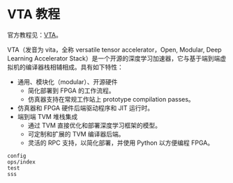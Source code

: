 # VTA 教程

官方教程见：[VTA](https://xinetzone.github.io/tvm/docs/topic/vta/index.html)。

VTA（发音为 vita，全称 versatile tensor accelerator，Open, Modular, Deep Learning Accelerator Stack）是一个开源的深度学习加速器，它与基于端到端虚拟机的编译器栈相辅相成。具有如下特性：

- 通用、模块化（modular）、开源硬件
    - 简化部署到 FPGA 的工作流程。
    - 仿真器支持在常规工作站上 prototype compilation passes。
- 仿真器和 FPGA 硬件后端驱动程序和 JIT 运行时。
- 端到端 TVM 堆栈集成
    - 通过 TVM 直接优化和部署深度学习框架的模型。
    - 可定制和扩展的 TVM 编译器后端。
    - 灵活的 RPC 支持，以简化部署，并使用 Python 以方便编程 FPGA。

```{toctree}
config
ops/index
test
sss
```
